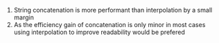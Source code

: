 1. String concatenation is more performant than interpolation by a small margin
1. As the efficiency gain of concatenation is only minor in most cases using interpolation to improve readability would be prefered